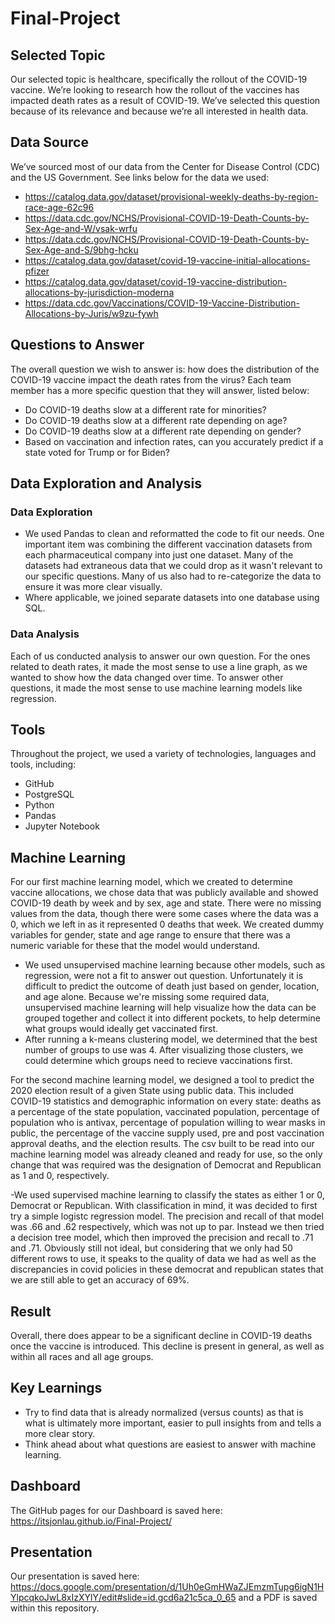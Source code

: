 # Final-Project
## Selected Topic
Our selected topic is healthcare, specifically the rollout of the COVID-19 vaccine. We’re looking to research how the rollout of the vaccines has impacted death rates as a result of COVID-19. We’ve selected this question because of its relevance and because we’re all interested in health data.

## Data Source
We’ve sourced most of our data from the Center for Disease Control (CDC) and the US Government. See links below for the data we used:
- https://catalog.data.gov/dataset/provisional-weekly-deaths-by-region-race-age-62c96
- https://data.cdc.gov/NCHS/Provisional-COVID-19-Death-Counts-by-Sex-Age-and-W/vsak-wrfu
- https://data.cdc.gov/NCHS/Provisional-COVID-19-Death-Counts-by-Sex-Age-and-S/9bhg-hcku
- https://catalog.data.gov/dataset/covid-19-vaccine-initial-allocations-pfizer
- https://catalog.data.gov/dataset/covid-19-vaccine-distribution-allocations-by-jurisdiction-moderna
- https://data.cdc.gov/Vaccinations/COVID-19-Vaccine-Distribution-Allocations-by-Juris/w9zu-fywh 

## Questions to Answer
The overall question we wish to answer is: how does the distribution of the COVID-19 vaccine impact the death rates from the virus?
Each team member has a more specific question that they will answer, listed below:
- Do COVID-19 deaths slow at a different rate for minorities?
- Do COVID-19 deaths slow at a different rate depending on age?
- Do COVID-19 deaths slow at a different rate depending on gender?
- Based on vaccination and infection rates, can you accurately predict if a state voted for Trump or for Biden?

## Data Exploration and Analysis
### Data Exploration
- We used Pandas to clean and reformatted the code to fit our needs. One important item was combining the different vaccination datasets from each pharmaceutical company into just one dataset. Many of the datasets had extraneous data that we could drop as it wasn't relevant to our specific questions. Many of us also had to re-categorize the data to ensure it was more clear visually.
- Where applicable, we joined separate datasets into one database using SQL.

### Data Analysis
Each of us conducted analysis to answer our own question. For the ones related to death rates, it made the most sense to use a line graph, as we wanted to show how the data changed over time. To answer other questions, it made the most sense to use machine learning models like regression.

## Tools
Throughout the project, we used a variety of technologies, languages and tools, including:
- GitHub
- PostgreSQL
- Python
- Pandas 
- Jupyter Notebook


## Machine Learning
For our first machine learning model, which we created to determine vaccine allocations, we chose data that was publicly available and showed COVID-19 death by week and by sex, age and state. There were no missing values from the data, though there were some cases where the data was a 0, which we left in as it represented 0 deaths that week. We created dummy variables for gender, state and age range to ensure that there was a numeric variable for these that the model would understand.

- We used unsupervised machine learning because other models, such as regression, were not a fit to answer out question. Unfortunately it is difficult to predict the outcome of death just based on gender, location, and age alone. Because we're missing some required data, unsupervised machine learning will help visualize how the data can be grouped together and collect it into different pockets, to help determine what groups would ideally get vaccinated first.
- After running a k-means clustering model, we determined that the best number of groups to use was 4. After visualizing those clusters, we could determine which groups need to recieve vaccinations first.


For the second machine learning model, we designed a tool to predict the 2020 election result of a given State using public data. This included COVID-19 statistics and demographic information on every state: deaths as a percentage of the state population, vaccinated population, percentage of population who is antivax, percentage of population willing to wear masks in public, the percentage of the vaccine supply used, pre and post vaccination approval deaths, and the election results.  The csv built to be read into our machine learning model was already cleaned and ready for use, so the only change that was required was the designation of Democrat and Republican as 1 and 0, respectively.  

-We used supervised machine learning to classify the states as either 1 or 0, Democrat or Republican.  With classification in mind, it was decided to first try a simple logistc regression model.  The precision and recall of that model was .66 and .62 respectively, which was not up to par.  Instead we then tried a decision tree model, which then improved the precision and recall to .71 and .71.  Obviously still not ideal, but considering that we only had 50 different rows to use, it speaks to the quality of data we had as well as the discrepancies in covid policies in these democrat and republican states that we are still able to get an accuracy of 69%.  

## Result
Overall, there does appear to be a significant decline in COVID-19 deaths once the vaccine is introduced. This decline is present in general, as well as within all races and all age groups.

## Key Learnings
- Try to find data that is already normalized (versus counts) as that is what is ultimately more important, easier to pull insights from and tells a more clear story.
- Think ahead about what questions are easiest to answer with machine learning.

## Dashboard
The GitHub pages for our Dashboard is saved here: https://itsjonlau.github.io/Final-Project/

## Presentation
Our presentation is saved here: https://docs.google.com/presentation/d/1Uh0eGmHWaZJEmzmTupg6igN1HYlpcqkoJwL8xIzXYlY/edit#slide=id.gcd6a21c5ca_0_65 and a PDF is saved within this repository.



